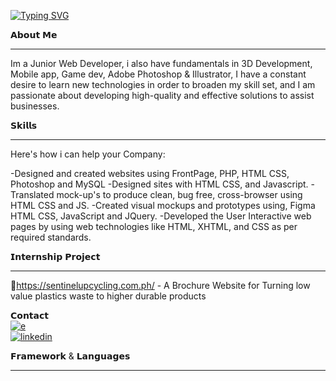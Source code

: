 <a href="https://git.io/typing-svg"><img src="https://readme-typing-svg.demolab.com?font=Fira+Code&weight=500&size=27&pause=1000&color=F74512&width=435&lines=Hi!+I'm+Angela+Zacarias+%F0%9F%98%8A;A++Junior+Web+Developer" alt="Typing SVG" /></a>

𝗔𝗯𝗼𝘂𝘁 𝗠𝗲
____________________________________________________________________________
Im a Junior Web Developer, i also have fundamentals in 3D Development, Mobile app, Game dev, Adobe Photoshop & Illustrator, I have a constant desire to learn new technologies in order to broaden my skill set, and I am passionate about developing high-quality and effective solutions to assist businesses.

𝗦𝗸𝗶𝗹𝗹𝘀
_____________________________________________________________________________
Here's how i can help your Company:

-Designed and created websites using FrontPage, PHP, HTML CSS, Photoshop and MySQL
-Designed sites with HTML CSS, and Javascript.
-Translated mock-up's to produce clean, bug free, cross-browser using HTML CSS and JS.
-Created visual mockups and prototypes using, Figma HTML CSS, JavaScript and JQuery.
-Developed the User Interactive web pages by using web technologies like HTML, XHTML, and CSS as per required standards.

𝗜𝗻𝘁𝗲𝗿𝗻𝘀𝗵𝗶𝗽 𝗣𝗿𝗼𝗷𝗲𝗰𝘁
________________________________________________________________________________
🔗https://sentinelupcycling.com.ph/ - A Brochure Website for Turning low value plastics waste to higher durable products

𝗖𝗼𝗻𝘁𝗮𝗰𝘁
<br>
<a href='mailto:zacariasaaangel@gmail.com' target="_blank"><img alt='e' src='https://img.shields.io/badge/zacariasaaangel@gmail.com-100000?style=for-the-badge&logo=e&logoColor=white&labelColor=FF0000&color=FF0000'/></a>
<br>
<a href='https://www.linkedin.com/in/angela-zacarias-284812239/' target="_blank"><img alt='linkedin' src='https://img.shields.io/badge/Angelazacarias-100000?style=for-the-badge&logo=linkedin&logoColor=white&labelColor=272DA3&color=272DA3'/></a>

𝗙𝗿𝗮𝗺𝗲𝘄𝗼𝗿𝗸 & 𝗟𝗮𝗻𝗴𝘂𝗮𝗴𝗲𝘀
________________________________________________________________________________




